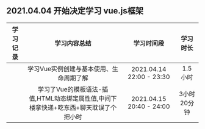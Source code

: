 ## 2021.04.04 开始决定学习 vue.js框架

| 学习记录 | 学习内容总结 | 学习时间段 | 学习时长 |
|:------:|:------:|:------:|:------:|
|  | 学习Vue实例创建与基本使用、生命周期了解 |2021.04.14 22:00 - 23:30| 1.5 小时 |
| | 学习了Vue的模板语法-插值,HTML动态绑定属性值,中间下楼拿快递+吃东西+聊天耽误了个把小时 |2021.04.15 20:40 - 24:00| 3小时20分钟 |



